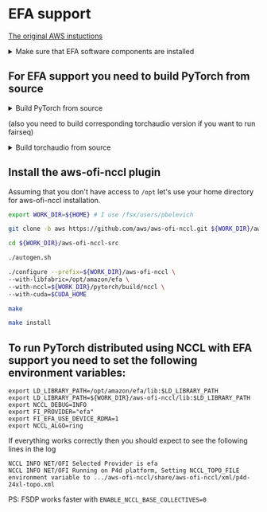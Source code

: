 # EFA support

[The original AWS instuctions](https://docs.aws.amazon.com/AWSEC2/latest/UserGuide/efa-start-nccl-base.html)

<details>
  <summary>Make sure that EFA software components are installed</summary>

Run the following on p4d.24xlarge worker(not jump host):

```bash
fi_info -p efa -t FI_EP_RDM
```

It should print something like this:

```
provider: efa
    fabric: EFA-fe80::10d8:baff:fec9:6c1
    domain: rdmap16s27-rdm
    version: 111.20
    type: FI_EP_RDM
    protocol: FI_PROTO_EFA
provider: efa
    fabric: EFA-fe80::1011:66ff:feeb:c5af
    domain: rdmap32s27-rdm
    version: 111.20
    type: FI_EP_RDM
    protocol: FI_PROTO_EFA
provider: efa
    fabric: EFA-fe80::102f:29ff:fe3d:1685
    domain: rdmap144s27-rdm
    version: 111.20
    type: FI_EP_RDM
    protocol: FI_PROTO_EFA
provider: efa
    fabric: EFA-fe80::1059:7cff:fe95:ed6d
    domain: rdmap160s27-rdm
    version: 111.20
    type: FI_EP_RDM
    protocol: FI_PROTO_EFA
```
  
If it prints something like
```
fi_getinfo: -61
```

then try to install according to [the instructios](https://docs.aws.amazon.com/AWSEC2/latest/UserGuide/efa-start-nccl-base.html#nccl-start-base-enable) (if you have `sudo` privileges)
  
Another test for EFA support
```bash
/opt/amazon/efa/test/efa_test.sh
Starting server...
Starting client...
bytes   #sent   #ack     total       time     MB/sec    usec/xfer   Mxfers/sec
64      10      =10      1.2k        0.03s      0.04    1579.10       0.00
256     10      =10      5k          0.00s     10.92      23.45       0.04
1k      10      =10      20k         0.00s     42.40      24.15       0.04
4k      10      =10      80k         0.00s    169.26      24.20       0.04
64k     10      =10      1.2m        0.00s    722.16      90.75       0.01
1m      10      =10      20m         0.01s   2614.25     401.10       0.00
```
  
</details>

## For EFA support you need to build PyTorch from source

<details>
  <summary>Build PyTorch from source</summary>
  
Create conda env
```bash
conda create -yn fsdp_1T_efa python=3.8
conda activate fsdp_1T_efa
conda install -y astunparse numpy ninja pyyaml mkl mkl-include setuptools cmake cffi typing_extensions future six requests dataclasses
conda install -y -c pytorch magma-cuda110
```
Checkout and build PyTorch from source(TORCH_CUDA_ARCH_LIST=8.0 for p4d.24xlarge's A100)
```bash
git clone --recursive git@github.com:pytorch/pytorch.git
cd pytorch
# git checkout v1.10.0
TORCH_CUDA_ARCH_LIST=8.0 python setup.py install
```
</details>

(also you need to build corresponding torchaudio version if you want to run fairseq)

<details>
  <summary>Build torchaudio from source</summary>

```bash
git clone --recursive git@github.com:pytorch/audio.git
cd audio
git checkout v0.10.0
python setup.py install
```
</details>

## Install the aws-ofi-nccl plugin
Assuming that you don't have access to `/opt` let's use your home directory for aws-ofi-nccl installation. 
```bash
export WORK_DIR=${HOME} # I use /fsx/users/pbelevich
```

```bash
git clone -b aws https://github.com/aws/aws-ofi-nccl.git ${WORK_DIR}/aws-ofi-nccl-src

cd ${WORK_DIR}/aws-ofi-nccl-src

./autogen.sh

./configure --prefix=${WORK_DIR}/aws-ofi-nccl \
--with-libfabric=/opt/amazon/efa \
--with-nccl=${WORK_DIR}/pytorch/build/nccl \
--with-cuda=$CUDA_HOME

make

make install
```

## To run PyTorch distributed using NCCL with EFA support you need to set the following environment variables:
```
export LD_LIBRARY_PATH=/opt/amazon/efa/lib:$LD_LIBRARY_PATH
export LD_LIBRARY_PATH=${WORK_DIR}/aws-ofi-nccl/lib:$LD_LIBRARY_PATH
export NCCL_DEBUG=INFO
export FI_PROVIDER="efa"
export FI_EFA_USE_DEVICE_RDMA=1
export NCCL_ALGO=ring
```

If everything works correctly then you should expect to see the following lines in the log
```
NCCL INFO NET/OFI Selected Provider is efa
NCCL INFO NET/OFI Running on P4d platform, Setting NCCL_TOPO_FILE environment variable to .../aws-ofi-nccl/share/aws-ofi-nccl/xml/p4d-24xl-topo.xml
```

PS: FSDP works faster with `ENABLE_NCCL_BASE_COLLECTIVES=0`

